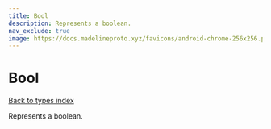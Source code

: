```yaml
---
title: Bool
description: Represents a boolean.
nav_exclude: true
image: https://docs.madelineproto.xyz/favicons/android-chrome-256x256.png
---
```

# Bool  
[Back to types index](index.md)

Represents a boolean.
